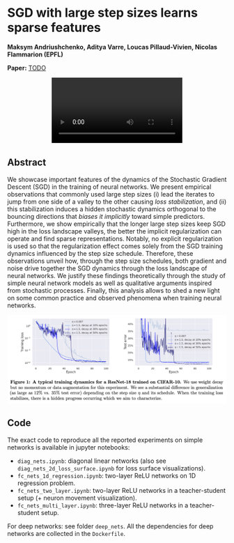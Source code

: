 # SGD with large step sizes learns sparse features

**Maksym Andriushchenko, Aditya Varre, Loucas Pillaud-Vivien, Nicolas Flammarion (EPFL)**

**Paper:** [TODO]()

<!-- <p align="center"><img src="images/twitter.gif" width="400" /></p> -->
<p align="center"><video src="images/twitter.mp4" controls="controls" style="max-width: 500px;"></video></p>


## Abstract
We showcase important features of the dynamics of the Stochastic Gradient Descent (SGD) in the training of neural networks. We present empirical observations that commonly used large step sizes (i) lead the iterates to jump from one side of a valley to the other causing *loss stabilization*, and (ii) this stabilization induces a hidden stochastic dynamics orthogonal to the bouncing directions that *biases it implicitly* toward simple predictors. Furthermore, we show empirically that the longer large step sizes keep SGD high in the loss landscape valleys, the better the implicit regularization can operate and find sparse representations. Notably, no explicit regularization is used so that the regularization effect comes solely from the SGD training dynamics influenced by the step size schedule. Therefore, these observations unveil how, through the step size schedules, both gradient and noise drive together the SGD dynamics through the loss landscape of neural networks. We justify these findings theoretically through the study of simple neural network models as well as qualitative arguments inspired from stochastic processes. Finally, this analysis allows to shed a new light on some common practice and observed phenomena when training neural networks.

<p align="center"><img src="images/fig1.png" width="900" /></p>


## Code
The exact code to reproduce all the reported experiments on simple networks is available in jupyter notebooks:
- `diag_nets.ipynb`: diagonal linear networks (also see `diag_nets_2d_loss_surface.ipynb` for loss surface visualizations).
- `fc_nets_1d_regression.ipynb`: two-layer ReLU networks on 1D regression problem.
- `fc_nets_two_layer.ipynb`: two-layer ReLU networks in a teacher-student setup (+ neuron movement visualization).
- `fc_nets_multi_layer.ipynb`: three-layer ReLU networks in a teacher-student setup.

For deep networks: see folder `deep_nets`. All the dependencies for deep networks are collected in the `Dockerfile`.

